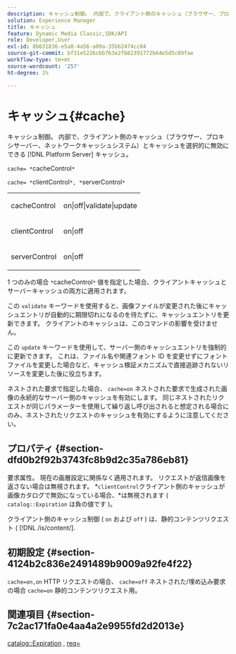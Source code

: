 ```yaml
---
description: キャッシュ制御。 内部で、クライアント側のキャッシュ（ブラウザー、プロキシサーバー、ネットワークキャッシュシステム）とキャッシュを選択的に無効にできる [!DNL Platform Server] キャッシュ。
solution: Experience Manager
title: キャッシュ
feature: Dynamic Media Classic,SDK/API
role: Developer,User
exl-id: 8b631836-e5a8-4a56-a09a-35bb2474cc84
source-git-commit: bf31e5226cbb763e2fb82391772b64e5d5c89fae
workflow-type: tm+mt
source-wordcount: '257'
ht-degree: 1%

---
```


# キャッシュ{#cache}

キャッシュ制御。 内部で、クライアント側のキャッシュ（ブラウザー、プロキシサーバー、ネットワークキャッシュシステム）とキャッシュを選択的に無効にできる [!DNL Platform Server] キャッシュ。

`cache= *`cacheControl`*`

`cache= *`clientControl`*, *`serverControl`*`

<table id="simpletable_70ACECAEA02F400C83B598FA13F1D00B"> 
 <tr class="strow"> 
  <td class="stentry"> <p><span class="codeph"> <span class="varname"> cacheControl</span></span> </p> </td> 
  <td class="stentry"> <p><span class="codeph"> on|off|validate|update</span> </p> </td> 
 </tr> 
 <tr class="strow"> 
  <td class="stentry"> <p><span class="codeph"> <span class="varname"> clientControl</span></span> </p></td> 
  <td class="stentry"> <p><span class="codeph"> on|off</span> </p></td> 
 </tr> 
 <tr class="strow"> 
  <td class="stentry"> <p><span class="codeph"> <span class="varname"> serverControl</span></span> </p></td> 
  <td class="stentry"> <p><span class="codeph"> on|off</span> </p></td> 
 </tr> 
</table>

1 つのみの場合 `*`cacheControl`*` 値を指定した場合、クライアントキャッシュとサーバーキャッシュの両方に適用されます。

この `validate` キーワードを使用すると、画像ファイルが変更された後にキャッシュエントリが自動的に期限切れになるのを待たずに、キャッシュエントリを更新できます。 クライアントのキャッシュは、このコマンドの影響を受けません。

この `update` キーワードを使用して、サーバー側のキャッシュエントリを強制的に更新できます。 これは、ファイル名や関連フォント ID を変更せずにフォントファイルを変更した場合など、キャッシュ検証メカニズムで直接追跡されないリソースを変更した後に役立ちます。

ネストされた要求で指定した場合、 `cache=on` ネストされた要求で生成された画像の永続的なサーバー側のキャッシュを有効にします。 同じネストされたリクエストが同じパラメーターを使用して繰り返し呼び出されると想定される場合にのみ、ネストされたリクエストのキャッシュを有効にするように注意してください。

## プロパティ {#section-dfd0b2f92b3743fc8b9d2c35a786eb81}

要求属性。 現在の画層設定に関係なく適用されます。 リクエストが返信画像を返さない場合は無視されます。 *`clientControl`クライアント側のキャッシュが画像カタログで無効になっている場合、*は無視されます ( `catalog::Expiration` は負の値です )。

クライアント側のキャッシュ制御 ( `on` および `off` ) は、静的コンテンツリクエスト ( [!DNL /is/content/].

## 初期設定 {#section-4124b2c836e2491489b9009a92fe4f22}

`cache=on,on` HTTP リクエストの場合、 `cache=off` ネストされた/埋め込み要求の場合 `cache=on` 静的コンテンツリクエスト用。

## 関連項目 {#section-7c2ac171fa0e4aa4a2e9955fd2d2013e}

[catalog::Expiration](../../../../../is-api/image-catalog/image-serving-api-ref/c-image-catalog-reference/c-image-svg-data-reference/c-image-data-reference/r-expiration-cat.md#reference-a7afd668ecbb4d2da65d86259aa6a28a) , [req=](../../../../../is-api/http-ref/image-serving-api-ref/c-http-protocol-reference/c-command-reference/r-req/r-req.md#reference-907cdb4a97034db7ad94695f25552e76)
